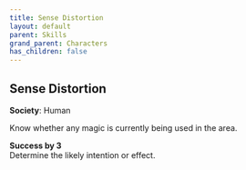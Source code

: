 ```yaml
---
title: Sense Distortion
layout: default
parent: Skills
grand_parent: Characters
has_children: false
---
```


## Sense Distortion

**Society**: Human

Know whether any magic is currently being used in the area. 

**Success by 3**  
Determine the likely intention or effect.
